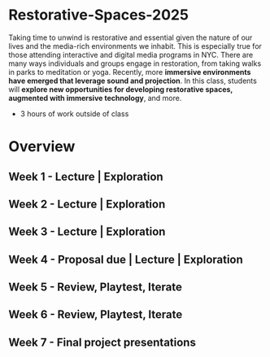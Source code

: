 # Restorative-Spaces-2025

Taking time to unwind is restorative and essential given the nature of our lives and the media-rich environments we inhabit. This is especially true for those attending interactive and digital media programs in NYC. There are many ways individuals and groups engage in restoration, from taking walks in parks to meditation or yoga. Recently, more **immersive environments have emerged that leverage sound and projection**. In this class, students will **explore new opportunities for developing restorative spaces, augmented with immersive technology**, and more.

- 3 hours of work outside of class

# Overview

## Week 1 - Lecture | Exploration

## Week 2 - Lecture | Exploration

## Week 3 - Lecture | Exploration

## Week 4 - Proposal due | Lecture | Exploration

## Week  5 - Review, Playtest, Iterate

## Week 6 - Review, Playtest, Iterate

## Week 7 - Final project presentations

